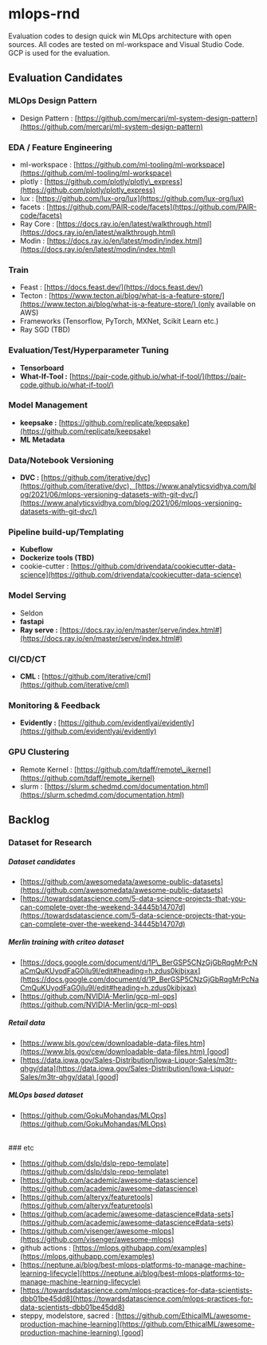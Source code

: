 # mlops-rnd

Evaluation codes to design quick win MLOps architecture with open sources. All codes are tested on ml-workspace and Visual Studio Code. GCP is used for the evaluation.
<br>
## Evaluation Candidates

### MLOps Design Pattern

* Design Pattern : [https://github.com/mercari/ml-system-design-pattern](https://github.com/mercari/ml-system-design-pattern)

### EDA / Feature Engineering

* ml-workspace : [https://github.com/ml-tooling/ml-workspace](https://github.com/ml-tooling/ml-workspace)
* plotly : [https://github.com/plotly/plotly\_express](https://github.com/plotly/plotly_express)
* lux : [https://github.com/lux-org/lux](https://github.com/lux-org/lux)
* facets : [https://github.com/PAIR-code/facets](https://github.com/PAIR-code/facets)
* Ray Core : [https://docs.ray.io/en/latest/walkthrough.html](https://docs.ray.io/en/latest/walkthrough.html)
* Modin : [https://docs.ray.io/en/latest/modin/index.html](https://docs.ray.io/en/latest/modin/index.html)

### Train

* Feast : [https://docs.feast.dev/](https://docs.feast.dev/)
* Tecton : [https://www.tecton.ai/blog/what-is-a-feature-store/](https://www.tecton.ai/blog/what-is-a-feature-store/) (only available on AWS)
* Frameworks (Tensorflow, PyTorch, MXNet, Scikit Learn etc.)
* Ray SGD (TBD)

### Evaluation/Test/Hyperparameter Tuning

* **Tensorboard**
* **What-If-Tool :** [https://pair-code.github.io/what-if-tool/](https://pair-code.github.io/what-if-tool/)

### Model Management

* **keepsake :** [https://github.com/replicate/keepsake](https://github.com/replicate/keepsake)
* **ML Metadata**

### Data/Notebook Versioning

* **DVC :** [https://github.com/iterative/dvc](https://github.com/iterative/dvc),  [https://www.analyticsvidhya.com/blog/2021/06/mlops-versioning-datasets-with-git-dvc/](https://www.analyticsvidhya.com/blog/2021/06/mlops-versioning-datasets-with-git-dvc/)

### Pipeline build-up/Templating

* **Kubeflow**
* **Dockerize tools (TBD)**
* cookie-cutter : [https://github.com/drivendata/cookiecutter-data-science](https://github.com/drivendata/cookiecutter-data-science)

### Model Serving

* Seldon
* **fastapi**
* **Ray serve :** [https://docs.ray.io/en/master/serve/index.html#](https://docs.ray.io/en/master/serve/index.html#)

### CI/CD/CT

* **CML :** [https://github.com/iterative/cml](https://github.com/iterative/cml)

### Monitoring & Feedback

* **Evidently :** [https://github.com/evidentlyai/evidently](https://github.com/evidentlyai/evidently)

### GPU Clustering

* Remote Kernel : [https://github.com/tdaff/remote\_ikernel](https://github.com/tdaff/remote_ikernel)
* slurm : [https://slurm.schedmd.com/documentation.html](https://slurm.schedmd.com/documentation.html)

## Backlog

### Dataset for Research

##### Dataset candidates

* [https://github.com/awesomedata/awesome-public-datasets](https://github.com/awesomedata/awesome-public-datasets)
* [https://towardsdatascience.com/5-data-science-projects-that-you-can-complete-over-the-weekend-34445b14707d](https://towardsdatascience.com/5-data-science-projects-that-you-can-complete-over-the-weekend-34445b14707d)

##### Merlin training with criteo dataset

* [https://docs.google.com/document/d/1P\_BerGSP5CNzGjGbRqgMrPcNaCmQuKUyodFaG0jlu9I/edit#heading=h.zdus0kibjxax](https://docs.google.com/document/d/1P_BerGSP5CNzGjGbRqgMrPcNaCmQuKUyodFaG0jlu9I/edit#heading=h.zdus0kibjxax)
* [https://github.com/NVIDIA-Merlin/gcp-ml-ops](https://github.com/NVIDIA-Merlin/gcp-ml-ops)

##### Retail data

* [https://www.bls.gov/cew/downloadable-data-files.htm](https://www.bls.gov/cew/downloadable-data-files.htm) [good]
* [https://data.iowa.gov/Sales-Distribution/Iowa-Liquor-Sales/m3tr-qhgy/data](https://data.iowa.gov/Sales-Distribution/Iowa-Liquor-Sales/m3tr-qhgy/data) [good]

##### MLOps based dataset

* [https://github.com/GokuMohandas/MLOps](https://github.com/GokuMohandas/MLOps)
<br>
### etc

* [https://github.com/dslp/dslp-repo-template](https://github.com/dslp/dslp-repo-template)
* [https://github.com/academic/awesome-datascience](https://github.com/academic/awesome-datascience)
* [https://github.com/alteryx/featuretools](https://github.com/alteryx/featuretools)
* [https://github.com/academic/awesome-datascience#data-sets](https://github.com/academic/awesome-datascience#data-sets)
* [https://github.com/visenger/awesome-mlops](https://github.com/visenger/awesome-mlops)
* github actions : [https://mlops.githubapp.com/examples](https://mlops.githubapp.com/examples)
* [https://neptune.ai/blog/best-mlops-platforms-to-manage-machine-learning-lifecycle](https://neptune.ai/blog/best-mlops-platforms-to-manage-machine-learning-lifecycle)
* [https://towardsdatascience.com/mlops-practices-for-data-scientists-dbb01be45dd8](https://towardsdatascience.com/mlops-practices-for-data-scientists-dbb01be45dd8)
* steppy, modelstore, sacred : [https://github.com/EthicalML/awesome-production-machine-learning](https://github.com/EthicalML/awesome-production-machine-learning) [good]